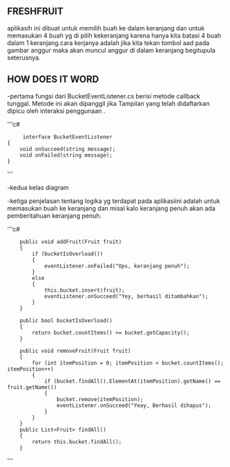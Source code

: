 ﻿## FRESHFRUIT

aplikasih ini dibuat untuk memilih buah ke dalam keranjang dan  untuk memasukan 4 buah yg di pilih kekeranjang karena hanya kita batasi 4 buah dalam 1 keranjang.cara kerjanya adalah jika kita tekan tombol aad pada gambar anggur maka akan muncul anggur di dalam keranjang begitupula seterusnya.

## HOW DOES IT WORD

-pertama fungsi dari BucketEventListener.cs berisi metode callback tunggal. Metode ini akan dipanggil  jika Tampilan yang telah didaftarkan  dipicu oleh interaksi penggunaan .

'''c#

         interface BucketEventListener
    {
        void onSucceed(string message);
        void onFailed(string message);
    }

'''

-kedua kelas diagram 

-ketiga penjelasan tentang logika yg terdapat pada aplikasiini adalah untuk memasukan buah ke keranjang dan misal kalo keranjang penuh akan ada pemberitahuan keranjang penuh.

'''c#

        public void addFruit(Fruit fruit)
        {
            if (bucketIsOverload())
            {
                eventListener.onFailed("Ops, keranjang penuh");
            }
            else
            {
                this.bucket.insert(fruit);
                eventListener.onSucceed("Yey, berhasil ditambahkan");
            }
        }

        public bool bucketIsOverload()
        {
            return bucket.countItems() >= bucket.getCapacity();
        }

        public void removeFruit(Fruit fruit)
        {
            for (int itemPosition = 0; itemPosition < bucket.countItems(); itemPosition++)
            {
                if (bucket.findAll().ElementAt(itemPosition).getName() == fruit.getName())
                {
                    bucket.remove(itemPosition);
                    eventListener.onSucceed("Yeay, Berhasil dihapus");
                }
            }
        }
        public List<Fruit> findAll()
        {
            return this.bucket.findAll();
        }

'''